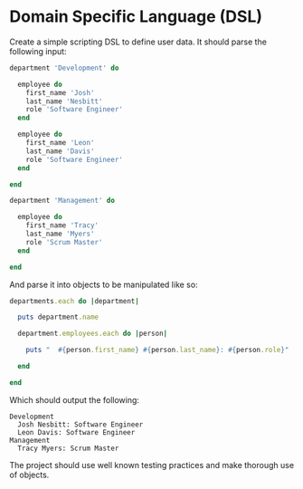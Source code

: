 # Domain Specific Language (DSL)

Create a simple scripting DSL to define user data. It should parse the following input:

```ruby
department 'Development' do

  employee do
    first_name 'Josh'
    last_name 'Nesbitt'
    role 'Software Engineer'
  end

  employee do
    first_name 'Leon'
    last_name 'Davis'
    role 'Software Engineer'
  end

end

department 'Management' do

  employee do
    first_name 'Tracy'
    last_name 'Myers'
    role 'Scrum Master'
  end

end
```

And parse it into objects to be manipulated like so:

```ruby
departments.each do |department|

  puts department.name

  department.employees.each do |person|

    puts "  #{person.first_name} #{person.last_name}: #{person.role}"

  end

end
```

Which should output the following:

```
Development
  Josh Nesbitt: Software Engineer
  Leon Davis: Software Engineer
Management
  Tracy Myers: Scrum Master
```

The project should use well known testing practices and make thorough use of objects.
